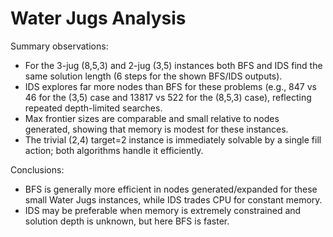 # Water Jugs Analysis

Summary observations:

- For the 3-jug (8,5,3) and 2-jug (3,5) instances both BFS and IDS find the same solution length (6 steps for the shown BFS/IDS outputs).
- IDS explores far more nodes than BFS for these problems (e.g., 847 vs 46 for the (3,5) case and 13817 vs 522 for the (8,5,3) case), reflecting repeated depth-limited searches.
- Max frontier sizes are comparable and small relative to nodes generated, showing that memory is modest for these instances.
- The trivial (2,4) target=2 instance is immediately solvable by a single fill action; both algorithms handle it efficiently.

Conclusions:

- BFS is generally more efficient in nodes generated/expanded for these small Water Jugs instances, while IDS trades CPU for constant memory.
- IDS may be preferable when memory is extremely constrained and solution depth is unknown, but here BFS is faster.

